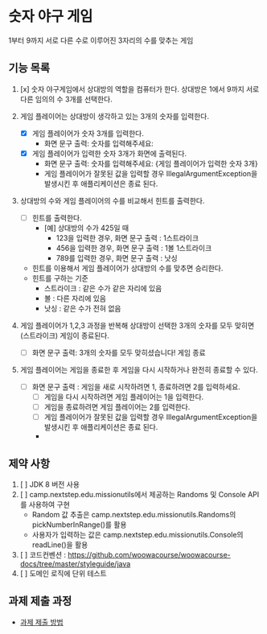 # 숫자 야구 게임
1부터 9까지 서로 다른 수로 이루어진 3자리의 수를 맞추는 게임

## 기능 목록
1. [x] 숫자 야구게임에서 상대방의 역할을 컴퓨터가 한다. 상대방은 1에서 9까지 서로 다른 임의의 수 3개를 선택한다.

2. 게임 플레이어는 상대방이 생각하고 있는 3개의 숫자를 입력한다.
   - [x] 게임 플레이어가 숫자 3개를 입력한다.
      - 화면 문구 출력: 숫자를 입력해주세요:
   - [x] 게임 플레이어가 입력한 숫자 3개가 화면에 출력된다.
      - 화면 문구 출력: 숫자를 입력해주세요: {게임 플레이어가 입력한 숫자 3개}
      - 게임 플레이어가 잘못된 값을 입력할 경우 IllegalArgumentException을 발생시킨 후 애플리케이션은 종료 된다.

3. 상대방의 수와 게임 플레이어의 수를 비교해서 힌트를 출력한다.
   - [ ] 힌트를 출력한다.
      - [예] 상대방의 수가 425일 때
         - 123을 입력한 경우, 화면 문구 출력 : 1스트라이크
         - 456을 입력한 경우, 화면 문구 출력 : 1볼 1스트라이크
         - 789를 입력한 경우, 화면 문구 출력 : 낫싱
   - 힌트를 이용해서 게임 플레이어가 상대방의 수를 맞추면 승리한다.
   - 힌트를 구하는 기준
      - 스트라이크 : 같은 수가 같은 자리에 있음
      - 볼 : 다른 자리에 있음
      - 낫싱 : 같은 수가 전혀 없음

4. 게임 플레이어가 1,2,3 과정을 반복해 상대방이 선택한 3개의 숫자를 모두 맞히면(스트라이크) 게임이 종료된다.
   - [ ] 화면 문구 출력: 3개의 숫자를 모두 맞히셨습니다! 게임 종료

5. 게임 플레이어는 게임을 종료한 후 게임을 다시 시작하거나 완전히 종료할 수 있다.
   - [ ] 화면 문구 출력 : 게임을 새로 시작하려면 1, 종료하려면 2를 입력하세요.
      - [ ] 게임을 다시 시작하려면 게임 플레이어는 1을 입력한다.
      - [ ] 게임을 종료하려면 게임 플레이어는 2를 입력한다.
      - [ ] 게임 플레이어가 잘못된 값을 입력할 경우 IllegalArgumentException을 발생시킨 후 애플리케이션은 종료 된다.
      -
## 제약 사항
1. [ ] JDK 8 버전 사용
2. [ ] camp.nextstep.edu.missionutils에서 제공하는 Randoms 및 Console API를 사용하여 구현
   - Random 값 추출은 camp.nextstep.edu.missionutils.Randoms의 pickNumberInRange()를 활용
   - 사용자가 입력하는 값은 camp.nextstep.edu.missionutils.Console의 readLine()을 활용
3. [ ] 코드컨벤션 : https://github.com/woowacourse/woowacourse-docs/tree/master/styleguide/java
4. [ ] 도메인 로직에 단위 테스트

## 과제 제출 과정
* [과제 제출 방법](https://github.com/next-step/nextstep-docs/tree/master/precourse)
